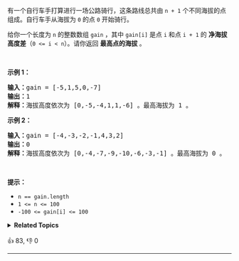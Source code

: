 <p>有一个自行车手打算进行一场公路骑行，这条路线总共由&nbsp;<code>n + 1</code>&nbsp;个不同海拔的点组成。自行车手从海拔为 <code>0</code>&nbsp;的点&nbsp;<code>0</code>&nbsp;开始骑行。</p>

<p>给你一个长度为 <code>n</code>&nbsp;的整数数组&nbsp;<code>gain</code>&nbsp;，其中 <code>gain[i]</code>&nbsp;是点 <code>i</code>&nbsp;和点 <code>i + 1</code>&nbsp;的 <strong>净海拔高度差</strong>（<code>0 &lt;= i &lt; n</code>）。请你返回 <strong>最高点的海拔</strong> 。</p>

<p>&nbsp;</p>

<p><strong>示例 1：</strong></p>

<pre>
<b>输入：</b>gain = [-5,1,5,0,-7]
<b>输出：</b>1
<b>解释：</b>海拔高度依次为 [0,-5,-4,1,1,-6] 。最高海拔为 1 。
</pre>

<p><strong>示例 2：</strong></p>

<pre>
<b>输入：</b>gain = [-4,-3,-2,-1,4,3,2]
<b>输出：</b>0
<b>解释：</b>海拔高度依次为 [0,-4,-7,-9,-10,-6,-3,-1] 。最高海拔为 0 。
</pre>

<p>&nbsp;</p>

<p><strong>提示：</strong></p>

<ul> 
 <li><code>n == gain.length</code></li> 
 <li><code>1 &lt;= n &lt;= 100</code></li> 
 <li><code>-100 &lt;= gain[i] &lt;= 100</code></li> 
</ul>

<details><summary><strong>Related Topics</strong></summary>数组 | 前缀和</details><br>

<div>👍 83, 👎 0<span style='float: right;'></span></div>

<div id="labuladong"><hr>

</div>



